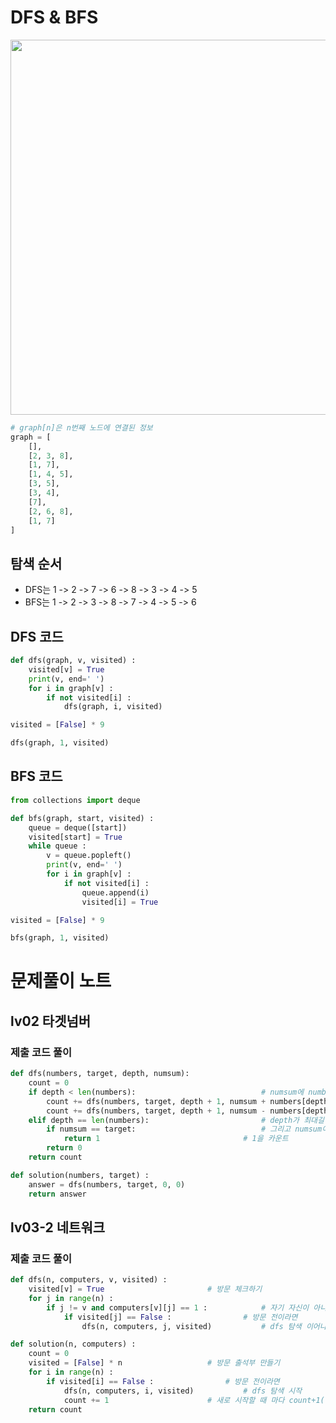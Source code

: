 # DFS & BFS
<p align = "center"><img src = "https://github.com/euiminnn/py-practice/blob/master/dfs.png" width = "600"></p>

```python
# graph[n]은 n번째 노드에 연결된 정보
graph = [
	[],
	[2, 3, 8],
	[1, 7],
	[1, 4, 5],
	[3, 5],
	[3, 4],
	[7],
	[2, 6, 8],
	[1, 7]
]
```


## 탐색 순서
- DFS는 1 -> 2 -> 7 -> 6 -> 8 -> 3 -> 4 -> 5
- BFS는 1 -> 2 -> 3 -> 8 -> 7 -> 4 -> 5 -> 6


## DFS 코드
```python
def dfs(graph, v, visited) :
	visited[v] = True
	print(v, end=' ')
	for i in graph[v] :
		if not visited[i] :
			dfs(graph, i, visited)

visited = [False] * 9

dfs(graph, 1, visited)
```


## BFS 코드
```python
from collections import deque

def bfs(graph, start, visited) :
	queue = deque([start])
	visited[start] = True
	while queue :
		v = queue.popleft()
		print(v, end=' ')
		for i in graph[v] :
			if not visited[i] :
				queue.append(i)
				visited[i] = True

visited = [False] * 9

bfs(graph, 1, visited)
```


# 문제풀이 노트
## lv02 타겟넘버
### 제출 코드 풀이
```python
def dfs(numbers, target, depth, numsum):
    count = 0
    if depth < len(numbers):							# numsum에 number를 계속 더해주는 과정
        count += dfs(numbers, target, depth + 1, numsum + numbers[depth])	# index로 사용되는 [depth]는 실제 깊이와 1 차이남 유의
        count += dfs(numbers, target, depth + 1, numsum - numbers[depth])
    elif depth == len(numbers):							# depth가 최대길이에 도달했다면
        if numsum == target:							# 그리고 numsum이 타겟넘버라면
            return 1								# 1을 카운트
        return 0
    return count

def solution(numbers, target) :
    answer = dfs(numbers, target, 0, 0)
    return answer
```

## lv03-2 네트워크
### 제출 코드 풀이
```python
def dfs(n, computers, v, visited) :
    visited[v] = True						# 방문 체크하기
    for j in range(n) :
        if j != v and computers[v][j] == 1 :			# 자기 자신이 아니고 and 이어진 네트워크라면
            if visited[j] == False :				# 방문 전이라면
                dfs(n, computers, j, visited)			# dfs 탐색 이어나감

def solution(n, computers) :
    count = 0
    visited = [False] * n					# 방문 출석부 만들기
    for i in range(n) :
        if visited[i] == False :				# 방문 전이라면
            dfs(n, computers, i, visited)			# dfs 탐색 시작
            count += 1						# 새로 시작할 때 마다 count+1(이어지지 않은 네트워크 수 세기)
    return count
```
